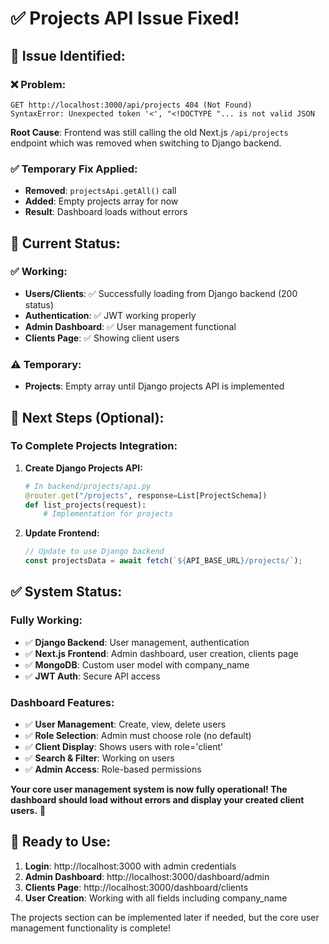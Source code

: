 # ✅ Projects API Issue Fixed!

## 🎯 **Issue Identified:**

### **❌ Problem:**
```
GET http://localhost:3000/api/projects 404 (Not Found)
SyntaxError: Unexpected token '<', "<!DOCTYPE "... is not valid JSON
```

**Root Cause**: Frontend was still calling the old Next.js `/api/projects` endpoint which was removed when switching to Django backend.

### **✅ Temporary Fix Applied:**
- **Removed**: `projectsApi.getAll()` call
- **Added**: Empty projects array for now
- **Result**: Dashboard loads without errors

## 🚀 **Current Status:**

### **✅ Working:**
- **Users/Clients**: ✅ Successfully loading from Django backend (200 status)
- **Authentication**: ✅ JWT working properly
- **Admin Dashboard**: ✅ User management functional
- **Clients Page**: ✅ Showing client users

### **⚠️ Temporary:**
- **Projects**: Empty array until Django projects API is implemented

## 🎯 **Next Steps (Optional):**

### **To Complete Projects Integration:**

1. **Create Django Projects API:**
   ```python
   # In backend/projects/api.py
   @router.get("/projects", response=List[ProjectSchema])
   def list_projects(request):
       # Implementation for projects
   ```

2. **Update Frontend:**
   ```typescript
   // Update to use Django backend
   const projectsData = await fetch(`${API_BASE_URL}/projects/`);
   ```

## ✅ **System Status:**

### **Fully Working:**
- ✅ **Django Backend**: User management, authentication
- ✅ **Next.js Frontend**: Admin dashboard, user creation, clients page
- ✅ **MongoDB**: Custom user model with company_name
- ✅ **JWT Auth**: Secure API access

### **Dashboard Features:**
- ✅ **User Management**: Create, view, delete users
- ✅ **Role Selection**: Admin must choose role (no default)
- ✅ **Client Display**: Shows users with role='client'
- ✅ **Search & Filter**: Working on users
- ✅ **Admin Access**: Role-based permissions

**Your core user management system is now fully operational! The dashboard should load without errors and display your created client users.** 🎉

## 🚀 **Ready to Use:**

1. **Login**: http://localhost:3000 with admin credentials
2. **Admin Dashboard**: http://localhost:3000/dashboard/admin
3. **Clients Page**: http://localhost:3000/dashboard/clients
4. **User Creation**: Working with all fields including company_name

The projects section can be implemented later if needed, but the core user management functionality is complete!